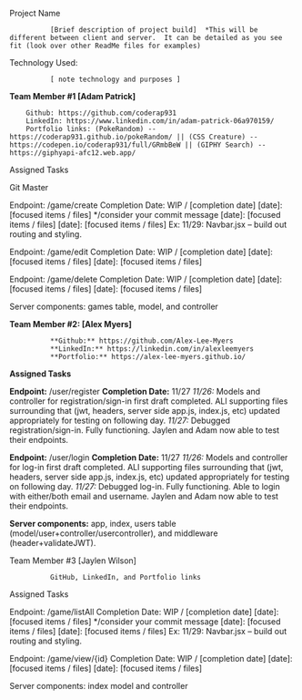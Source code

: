 Project Name

              [Brief description of project build]  *This will be different between client and server.  It can be detailed as you see fit (look over other ReadMe files for examples)

Technology Used:

              [ note technology and purposes ]

**Team Member #1  [Adam Patrick]**

        Github: https://github.com/coderap931
        LinkedIn: https://www.linkedin.com/in/adam-patrick-06a970159/
        Portfolio links: (PokeRandom) -- https://coderap931.github.io/pokeRandom/ || (CSS Creature) -- https://codepen.io/coderap931/full/GRmbBeW || (GIPHY Search) -- https://giphyapi-afc12.web.app/

Assigned Tasks

Git Master

Endpoint: /game/create
Completion Date: WIP / [completion date]
[date]: [focused items / files] */consider your commit message
[date]: [focused items / files]
[date]: [focused items / files]
Ex: 11/29: Navbar.jsx – build out routing and styling.

Endpoint: /game/edit
Completion Date: WIP / [completion date]
[date]: [focused items / files]
[date]: [focused items / files]

Endpoint: /game/delete
Completion Date: WIP / [completion date]
[date]: [focused items / files]
[date]: [focused items / files]

Server components: games table, model, and controller
 

__**Team Member #2:  [Alex Myers]**__

              **Github:** https://github.com/Alex-Lee-Myers
              **LinkedIn:** https://linkedin.com/in/alexleemyers
              **Portfolio:** https://alex-lee-myers.github.io/

**Assigned Tasks**

**Endpoint:** /user/register
__Completion Date:__ 11/27
*11/26:* Models and controller for registration/sign-in first draft completed. ALl supporting files surrounding that (jwt, headers, server side app.js, index.js, etc) updated appropriately for testing on following day. 
*11/27:* Debugged registration/sign-in. Fully functioning. Jaylen and Adam now able to test their endpoints.

**Endpoint:** /user/login
__Completion Date:__ 11/27
*11/26:* Models and controller for log-in first draft completed. ALl supporting files surrounding that (jwt, headers, server side app.js, index.js, etc) updated appropriately for testing on following day. 
*11/27:* Debugged log-in. Fully functioning. Able to login with either/both email and username. Jaylen and Adam now able to test their endpoints. 

**Server components:** app, index, users table (model/user+controller/usercontroller),  and middleware (header+validateJWT).
 

Team Member #3  [Jaylen Wilson]

              GitHub, LinkedIn, and Portfolio links

Assigned Tasks

Endpoint: /game/listAll
Completion Date: WIP / [completion date]
[date]: [focused items / files] */consider your commit message
[date]: [focused items / files]
[date]: [focused items / files]
Ex: 11/29: Navbar.jsx – build out routing and styling.

Endpoint: /game/view/{id}
Completion Date: WIP / [completion date]
[date]: [focused items / files]
[date]: [focused items / files]

Server components: index model and controller
